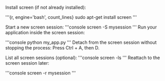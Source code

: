 Install screen (if not already installed):

'''{r, engine='bash', count_lines}
sudo apt-get install screen
'''

Start a new screen session:
'''console
screen -S mysession
'''
Run your application inside the screen session:

'''console
python my_app.py
'''
Detach from the screen session without stopping the process: Press Ctrl + A, then D.

List all screen sessions (optional):
'''console
screen -ls
'''
Reattach to the screen session later:

'''console
screen -r mysession
'''
